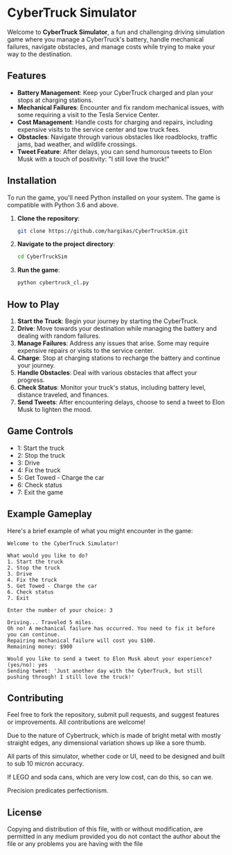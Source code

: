 # CyberTruck Simulator

Welcome to **CyberTruck Simulator**, a fun and challenging driving simulation game where you manage a CyberTruck's battery, handle mechanical failures, navigate obstacles, and manage costs while trying to make your way to the destination.

## Features

- **Battery Management**: Keep your CyberTruck charged and plan your stops at charging stations.
- **Mechanical Failures**: Encounter and fix random mechanical issues, with some requiring a visit to the Tesla Service Center.
- **Cost Management**: Handle costs for charging and repairs, including expensive visits to the service center and tow truck fees.
- **Obstacles**: Navigate through various obstacles like roadblocks, traffic jams, bad weather, and wildlife crossings.
- **Tweet Feature**: After delays, you can send humorous tweets to Elon Musk with a touch of positivity: "I still love the truck!"

## Installation

To run the game, you'll need Python installed on your system. The game is compatible with Python 3.6 and above.

1. **Clone the repository**:
   ```bash
   git clone https://github.com/hargikas/CyberTruckSim.git
   ```

2. **Navigate to the project directory**:
   ```bash
   cd CyberTruckSim
   ```

3. **Run the game**:
   ```bash
   python cybertruck_cl.py
   ```

## How to Play

1. **Start the Truck**: Begin your journey by starting the CyberTruck.
2. **Drive**: Move towards your destination while managing the battery and dealing with random failures.
3. **Manage Failures**: Address any issues that arise. Some may require expensive repairs or visits to the service center.
4. **Charge**: Stop at charging stations to recharge the battery and continue your journey.
5. **Handle Obstacles**: Deal with various obstacles that affect your progress.
6. **Check Status**: Monitor your truck's status, including battery level, distance traveled, and finances.
7. **Send Tweets**: After encountering delays, choose to send a tweet to Elon Musk to lighten the mood.

## Game Controls

- 1: Start the truck
- 2: Stop the truck
- 3: Drive
- 4: Fix the truck
- 5: Get Towed - Charge the car
- 6: Check status
- 7: Exit the game

## Example Gameplay

Here's a brief example of what you might encounter in the game:

   ```vbnet
   Welcome to the CyberTruck Simulator!
   
   What would you like to do?
  1. Start the truck
  2. Stop the truck
  3. Drive
  4. Fix the truck
  5. Get Towed - Charge the car
  6. Check status
  7. Exit
   
   Enter the number of your choice: 3
   
   Driving... Traveled 5 miles.
   Oh no! A mechanical failure has occurred. You need to fix it before you can continue.
   Repairing mechanical failure will cost you $100.
   Remaining money: $900
   
   Would you like to send a tweet to Elon Musk about your experience? (yes/no): yes
   Sending tweet: 'Just another day with the CyberTruck, but still pushing through! I still love the truck!'
   ```

## Contributing

Feel free to fork the repository, submit pull requests, and suggest features or improvements. All contributions are welcome!

Due to the nature of Cybertruck, which is made of bright metal with mostly straight edges, any dimensional variation shows up like a sore thumb.

All parts of this simulator, whether code or UI, need to be designed and built to sub 10 micron accuracy.

If LEGO and soda cans, which are very low cost, can do this, so can we.

Precision predicates perfectionism.

## License

Copying and distribution of this file, with or without modification, are permitted in any medium provided you do not contact the author about the file or any problems you are having with the file
